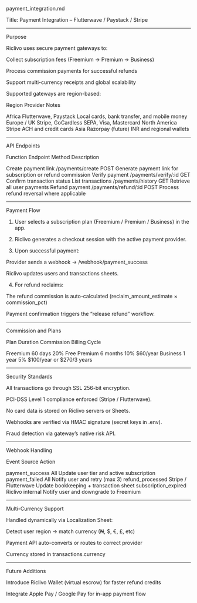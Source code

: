 payment_integration.md

Title: Payment Integration – Flutterwave / Paystack / Stripe


---

Purpose

Riclivo uses secure payment gateways to:

Collect subscription fees (Freemium → Premium → Business)

Process commission payments for successful refunds

Support multi-currency receipts and global scalability


Supported gateways are region-based:

Region	Provider	Notes

Africa	Flutterwave, Paystack	Local cards, bank transfer, and mobile money
Europe / UK	Stripe, GoCardless	SEPA, Visa, Mastercard
North America	Stripe	ACH and credit cards
Asia	Razorpay (future)	INR and regional wallets



---

API Endpoints

Function	Endpoint	Method	Description

Create payment link	/payments/create	POST	Generate payment link for subscription or refund commission
Verify payment	/payments/verify/:id	GET	Confirm transaction status
List transactions	/payments/history	GET	Retrieve all user payments
Refund payment	/payments/refund/:id	POST	Process refund reversal where applicable



---

Payment Flow

1. User selects a subscription plan (Freemium / Premium / Business) in the app.


2. Riclivo generates a checkout session with the active payment provider.


3. Upon successful payment:

Provider sends a webhook → /webhook/payment_success

Riclivo updates users and transactions sheets.



4. For refund reclaims:

The refund commission is auto-calculated (reclaim_amount_estimate × commission_pct)

Payment confirmation triggers the “release refund” workflow.





---

Commission and Plans

Plan	Duration	Commission	Billing Cycle

Freemium	60 days	20%	Free
Premium	6 months	10%	$60/year
Business	1 year	5%	$100/year or $270/3 years



---

Security Standards

All transactions go through SSL 256-bit encryption.

PCI-DSS Level 1 compliance enforced (Stripe / Flutterwave).

No card data is stored on Riclivo servers or Sheets.

Webhooks are verified via HMAC signature (secret keys in .env).

Fraud detection via gateway’s native risk API.



---

Webhook Handling

Event	Source	Action

payment_success	All	Update user tier and active subscription
payment_failed	All	Notify user and retry (max 3)
refund_processed	Stripe / Flutterwave	Update bookkeeping + transaction sheet
subscription_expired	Riclivo internal	Notify user and downgrade to Freemium



---

Multi-Currency Support

Handled dynamically via Localization Sheet:

Detect user region → match currency (₦, $, €, £, etc)

Payment API auto-converts or routes to correct provider

Currency stored in transactions.currency



---

Future Additions

Introduce Riclivo Wallet (virtual escrow) for faster refund credits

Integrate Apple Pay / Google Pay for in-app payment flow
